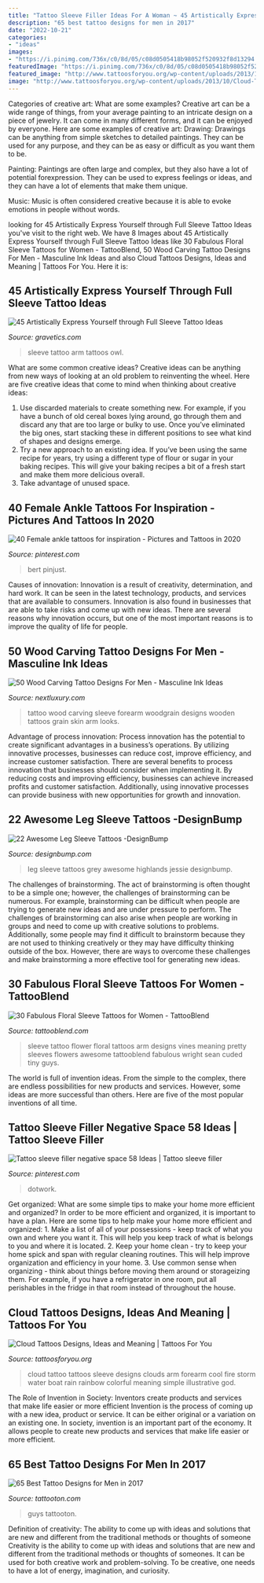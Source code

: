 ```yaml
---
title: "Tattoo Sleeve Filler Ideas For A Woman ~ 45 Artistically Express Yourself Through Full Sleeve Tattoo Ideas"
description: "65 best tattoo designs for men in 2017"
date: "2022-10-21"
categories:
- "ideas"
images:
- "https://i.pinimg.com/736x/c0/8d/05/c08d0505418b98052f520932f8d13294.jpg"
featuredImage: "https://i.pinimg.com/736x/c0/8d/05/c08d0505418b98052f520932f8d13294.jpg"
featured_image: "http://www.tattoosforyou.org/wp-content/uploads/2013/10/Cloud-Tattoo-Sleeve.jpg"
image: "http://www.tattoosforyou.org/wp-content/uploads/2013/10/Cloud-Tattoo-Sleeve.jpg"
---
```



Categories of creative art: What are some examples?
Creative art can be a wide range of things, from your average painting to an intricate design on a piece of jewelry. It can come in many different forms, and it can be enjoyed by everyone. Here are some examples of creative art:
Drawing: Drawings can be anything from simple sketches to detailed paintings. They can be used for any purpose, and they can be as easy or difficult as you want them to be.

Painting: Paintings are often large and complex, but they also have a lot of potential forexpression. They can be used to express feelings or ideas, and they can have a lot of elements that make them unique.

Music: Music is often considered creative because it is able to evoke emotions in people without words.

	

		
looking for 45 Artistically Express Yourself through Full Sleeve Tattoo Ideas you've visit to the right web. We have 8 Images about 45 Artistically Express Yourself through Full Sleeve Tattoo Ideas like 30 Fabulous Floral Sleeve Tattoos for Women - TattooBlend, 50 Wood Carving Tattoo Designs For Men - Masculine Ink Ideas and also Cloud Tattoos Designs, Ideas and Meaning | Tattoos For You. Here it is:
		
    
## 45 Artistically Express Yourself Through Full Sleeve Tattoo Ideas

<img loading=lazy src="https://www.gravetics.com/wp-content/uploads/2017/04/live-love-tattoo-tattoos-egyption-egyptiantattoo-perfect-gorgeous-sleeve-sleevetattoo-arm-owl-bettle-inked-art-fullsleevetattoo-beyou-bereal-believe.jpg" onerror="this.onerror=null;this.src='https://tse1.mm.bing.net/th?id=OIP.AEZfZJzTMj5RfARcheYH5AHaJK&amp;pid=15.1';" alt="45 Artistically Express Yourself through Full Sleeve Tattoo Ideas">

_Source: gravetics.com_

>sleeve tattoo arm tattoos owl. 

	

What are some common creative ideas?
Creative ideas can be anything from new ways of looking at an old problem to reinventing the wheel. Here are five creative ideas that come to mind when thinking about creative ideas: 
1. Use discarded materials to create something new. For example, if you have a bunch of old cereal boxes lying around, go through them and discard any that are too large or bulky to use. Once you’ve eliminated the big ones, start stacking these in different positions to see what kind of shapes and designs emerge.
2. Try a new approach to an existing idea. If you’ve been using the same recipe for years, try using a different type of flour or sugar in your baking recipes. This will give your baking recipes a bit of a fresh start and make them more delicious overall.
3. Take advantage of unused space.

    
## 40 Female Ankle Tattoos For Inspiration - Pictures And Tattoos In 2020

<img loading=lazy src="https://i.pinimg.com/736x/c0/8d/05/c08d0505418b98052f520932f8d13294.jpg" onerror="this.onerror=null;this.src='https://tse3.mm.bing.net/th?id=OIP.aKnFU3lWm91C2NYpub5H4AHaNp&amp;pid=15.1';" alt="40 Female ankle tattoos for inspiration - Pictures and Tattoos in 2020">

_Source: pinterest.com_

>bert pinjust. 

	

Causes of innovation:
Innovation is a result of creativity, determination, and hard work. It can be seen in the latest technology, products, and services that are available to consumers. Innovation is also found in businesses that are able to take risks and come up with new ideas. There are several reasons why innovation occurs, but one of the most important reasons is to improve the quality of life for people.

    
## 50 Wood Carving Tattoo Designs For Men - Masculine Ink Ideas

<img loading=lazy src="http://nextluxury.com/wp-content/uploads/woodgrain-male-wood-carving-forearm-sleeve-tattoo.jpg" onerror="this.onerror=null;this.src='https://tse1.mm.bing.net/th?id=OIP.Htt_lW5-LVQaelWR9YVOggHaIC&amp;pid=15.1';" alt="50 Wood Carving Tattoo Designs For Men - Masculine Ink Ideas">

_Source: nextluxury.com_

>tattoo wood carving sleeve forearm woodgrain designs wooden tattoos grain skin arm looks. 

	

Advantage of process innovation:
Process innovation has the potential to create significant advantages in a business’s operations. By utilizing innovative processes, businesses can reduce cost, improve efficiency, and increase customer satisfaction.
There are several benefits to process innovation that businesses should consider when implementing it. By reducing costs and improving efficiency, businesses can achieve increased profits and customer satisfaction. Additionally, using innovative processes can provide business with new opportunities for growth and innovation.

    
## 22 Awesome Leg Sleeve Tattoos -DesignBump

<img loading=lazy src="https://cdn.designbump.com/wp-content/uploads/2015/09/Jessie-Highlands-Black-and-Grey-Leg-Sleeve.jpg" onerror="this.onerror=null;this.src='https://tse1.mm.bing.net/th?id=OIP.fSjrY2wqVZ8Z4oJWJXitKAHaHa&amp;pid=15.1';" alt="22 Awesome Leg Sleeve Tattoos -DesignBump">

_Source: designbump.com_

>leg sleeve tattoos grey awesome highlands jessie designbump. 

	

The challenges of brainstorming.
The act of brainstorming is often thought to be a simple one; however, the challenges of brainstorming can be numerous. For example, brainstorming can be difficult when people are trying to generate new ideas and are under pressure to perform. The challenges of brainstorming can also arise when people are working in groups and need to come up with creative solutions to problems. Additionally, some people may find it difficult to brainstorm because they are not used to thinking creatively or they may have difficulty thinking outside of the box. However, there are ways to overcome these challenges and make brainstorming a more effective tool for generating new ideas.

    
## 30 Fabulous Floral Sleeve Tattoos For Women - TattooBlend

<img loading=lazy src="https://tattooblend.com/wp-content/uploads/2015/11/beautiful-floral-sleeve-tattoo1.jpg" onerror="this.onerror=null;this.src='https://tse1.mm.bing.net/th?id=OIP.7kmJA4x6GdSyffUIEEEfogHaLH&amp;pid=15.1';" alt="30 Fabulous Floral Sleeve Tattoos for Women - TattooBlend">

_Source: tattooblend.com_

>sleeve tattoo flower floral tattoos arm designs vines meaning pretty sleeves flowers awesome tattooblend fabulous wright sean cuded tiny guys. 

	

The world is full of invention ideas. From the simple to the complex, there are endless possibilities for new products and services. However, some ideas are more successful than others. Here are five of the most popular inventions of all time.

    
## Tattoo Sleeve Filler Negative Space 58 Ideas | Tattoo Sleeve Filler

<img loading=lazy src="https://i.pinimg.com/736x/d1/5f/c9/d15fc9b291693736b7747fe564d401d3.jpg" onerror="this.onerror=null;this.src='https://tse2.mm.bing.net/th?id=OIP.NuP5rIq4NBetlhsdr362awAAAA&amp;pid=15.1';" alt="Tattoo sleeve filler negative space 58 Ideas | Tattoo sleeve filler">

_Source: pinterest.com_

>dotwork. 

	

Get organized: What are some simple tips to make your home more efficient and organized?
In order to be more efficient and organized, it is important to have a plan. Here are some tips to help make your home more efficient and organized: 1. Make a list of all of your possessions - keep track of what you own and where you want it. This will help you keep track of what is belongs to you and where it is located. 
2. Keep your home clean - try to keep your home spick and span with regular cleaning routines. This will help improve organization and efficiency in your home. 3. Use common sense when organizing - think about things before moving them around or storageizing them. For example, if you have a refrigerator in one room, put all perishables in the fridge in that room instead of throughout the house. 
    
## Cloud Tattoos Designs, Ideas And Meaning | Tattoos For You

<img loading=lazy src="http://www.tattoosforyou.org/wp-content/uploads/2013/10/Cloud-Tattoo-Sleeve.jpg" onerror="this.onerror=null;this.src='https://tse2.mm.bing.net/th?id=OIP.wDhjHnW8zBbAEPTzNaDxyAHaMN&amp;pid=15.1';" alt="Cloud Tattoos Designs, Ideas and Meaning | Tattoos For You">

_Source: tattoosforyou.org_

>cloud tattoo tattoos sleeve designs clouds arm forearm cool fire storm water boat rain rainbow colorful meaning simple illustrative god. 

	

The Role of Invention in Society: Inventors create products and services that make life easier or more efficient
Invention is the process of coming up with a new idea, product or service. It can be either original or a variation on an existing one. In society, invention is an important part of the economy. It allows people to create new products and services that make life easier or more efficient.

    
## 65 Best Tattoo Designs For Men In 2017

<img loading=lazy src="https://tattooton.com/wp-content/uploads/2017/01/tattoos-for-men-211.jpg" onerror="this.onerror=null;this.src='https://tse1.mm.bing.net/th?id=OIP.QI2qUZ38TKBrGDzwKEK58QHaLG&amp;pid=15.1';" alt="65 Best Tattoo Designs for Men in 2017">

_Source: tattooton.com_

>guys tattooton. 

	

Definition of creativity: The ability to come up with ideas and solutions that are new and different from the traditional methods or thoughts of someone
Creativity is the ability to come up with ideas and solutions that are new and different from the traditional methods or thoughts of someones. It can be used for both creative work and problem-solving. To be creative, one needs to have a lot of energy, imagination, and curiosity.

